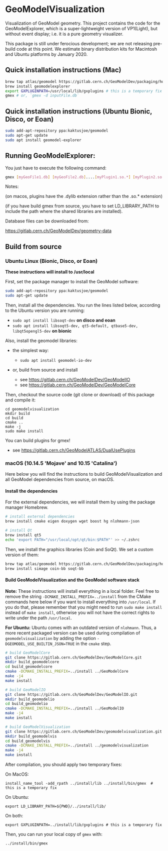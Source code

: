 # GeoModelVisualization

Visualization of GeoModel geometry.  This project contains the code for the GeoModelExplorer, which is a super-lightweight version of VP1(Light), but without event display; i.e. it is a pure geometry visualizer.  

This package is still under ferocious development; we are not releasing pre-build code at this point.  We estimate binary distribution kits for Macintosh and Ubuntu platforms by January 2020. 
 
## Quick installation instructions (Mac)

```bash
brew tap atlas/geomodel https://gitlab.cern.ch/GeoModelDev/packaging/homebrew-geomodel.git
brew install geomodelexplorer
export GXPLUGINPATH=/usr/local/lib/gxplugins # this is a temporary fix
gmex # or, `gmex -d inputFile.db`
```

## Quick installation instructions (Ubuntu Bionic, Disco, or Eoan)

```bash
sudo add-apt-repository ppa:kaktusjoe/geomodel
sudo apt-get update
sudo apt install geomodel-explorer
```

## Running GeoModelExplorer:

You just have to execute the following command:

```bash
gmex [myGeoFile1.db] [myGeoFile2.db]....[myPlugin1.so.*] [myPlugin2.so.*]... 
```
Notes:

(on macos, plugins have the .dylib extension rather than the .so.* extension)

(if you have build gmex from source, you have to set LD_LIBRARY_PATH to include 
 the path where the shared libraries are installed). 

Database files can be downloaded from:

<https://gitlab.cern.ch/GeoModelDev/geometry-data>


## Build from source 

### Ubuntu Linux (Bionic, Disco, or Eoan)


**These instructions will install to /usr/local**

First, set the package manager to install the GeoModel software:

```bash
sudo add-apt-repository ppa:kaktusjoe/geomodel
sudo apt-get update
```

Then, install all the dependencies. You run the lines listed below, according to the Ubuntu version you are running: 

- `sudo apt install libsoqt-dev` **on disco and eoan**
- `sudo apt install libsoqt5-dev, qt5-default, qtbase5-dev, libqt5opengl5-dev` **on bionic**
 
Also, install the geomodel libraries:

- the simplest way:
    - `sudo apt install geomodel-io-dev`

- or, build from source and install
    - see <https://gitlab.cern.ch/GeoModelDev/GeoModelIO>
    - see <https://gitlab.cern.ch/GeoModelDev/GeoModelCore> 
 
Then, checkout the source code (git clone or download) of this package and compile it:

```
cd geomodelvisualization
mkdir build
cd build 
cmake ..
make -j
sudo make install
```

You can build plugins for gmex! 

- see <https://gitlab.cern.ch/GeoModelATLAS/DualUsePlugins>
    
    
### macOS (10.14.5 'Mojave' and 10.15 'Catalina')

Here below you will find the instructions to build GeoModelVisualization and all GeoModel dependencies from source, on macOS.

#### Install the dependencies

For the external dependencies, we will install them by using the package manager Homebrew.

```bash
# install external dependencies
brew install cmake eigen doxygen wget boost hg nlohmann-json

# install Qt
brew install qt5
echo 'export PATH="/usr/local/opt/qt/bin:$PATH"' >> ~/.zshrc
```

Then, we install the graphics libraries (Coin and SoQt). We set a custom version of them:

```bash
brew tap atlas/geomodel https://gitlab.cern.ch/GeoModelDev/packaging/homebrew-geomodel.git
brew install simage coin-bb soqt-bb
```

#### Build GeoModelVisualization and the GeoModel software stack

**Note:** These instructions will install everything in a local folder. 
Feel free to remove the string `-DCMAKE_INSTALL_PREFIX=../install` from the CMake commands here below
if you want to install everything into `/usr/local`. 
If you do that, please remember that you might need to run `sudo make install` instead of `make install`,
otherwise you will not have the correct rights to write under the path `/usr/local`.

**For Ubuntu:** Ubuntu comes with an outdated version of `nlohmann`. Thus, a more recent packaged version can be used during 
compilation of `geomodelvisualization` by adding the option `-DGEOMODEL_USE_BUILTIN_JSON=TRUE` in the `cmake` step.


```bash
# build GeoModelCore
git clone https://gitlab.cern.ch/GeoModelDev/GeoModelCore.git
mkdir build_geomodelcore
cd build_geomodelcore
cmake -DCMAKE_INSTALL_PREFIX=../install ../GeoModelCore
make -j4
make install

# build GeoModelIO
git clone https://gitlab.cern.ch/GeoModelDev/GeoModelIO.git
mkdir build_geomodelio
cd build_geomodelio
cmake -DCMAKE_INSTALL_PREFIX=../install ../GeoModelIO
make -j4
make install

# build GeoModelVisualization
git clone https://gitlab.cern.ch/GeoModelDev/geomodelvisualization.git
mkdir build_geomodelvis
cd build_geomodelvis
cmake -DCMAKE_INSTALL_PREFIX=../install ../geomodelvisualization
make -j4
make install
```

After compilation, you should apply two temporary fixes:

On MacOS:
```
install_name_tool -add_rpath ../install/lib ../install/bin/gmex  # this is a temporary fix
```
On Ubuntu:
```
export LD_LIBRARY_PATH=${PWD}/../install/lib/
```
On both:
```
export GXPLUGINPATH=../install/lib/gxplugins # this is a temporary fix
```

Then, you can run your local copy of `gmex` with:

```
../install/bin/gmex
```


